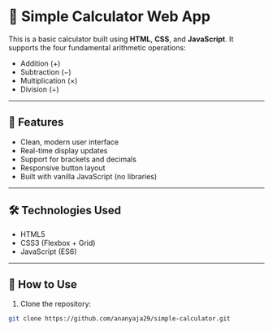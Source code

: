 # 🧮 Simple Calculator Web App

This is a basic calculator built using **HTML**, **CSS**, and **JavaScript**. It supports the four fundamental arithmetic operations:

- Addition (+)  
- Subtraction (−)  
- Multiplication (×)  
- Division (÷)

---

## 🚀 Features

- Clean, modern user interface
- Real-time display updates
- Support for brackets and decimals
- Responsive button layout
- Built with vanilla JavaScript (no libraries)

---

## 🛠️ Technologies Used

- HTML5  
- CSS3 (Flexbox + Grid)  
- JavaScript (ES6)


---

## 📂 How to Use

1. Clone the repository:

```bash
git clone https://github.com/ananyaja29/simple-calculator.git
